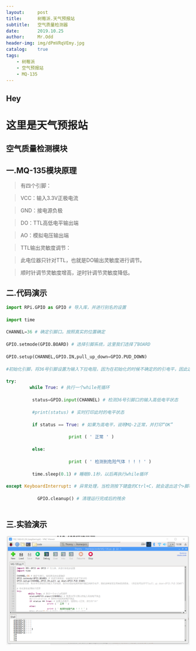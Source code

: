 ```yaml
---
layout:     post
title:      树莓派.天气预报站
subtitle:   空气质量检测器
date:       2019.10.25
author:     Mr.Odd
header-img: img/dPmVRqVEmy.jpg  
catalog:    true
tags:
    - 树莓派
    - 空气预报站
    - MQ-135
---
```



## Hey

# 这里是天气预报站

##  空气质量检测模块

##  一.MQ-135模块原理

>  有四个引脚：

>   VCC：输入3.3V正极电流

>   GND：接电源负极

>   DO：TTL高低电平输出端

>   AO：模拟电压输出端


>   TTL输出灵敏度调节：

>   此电位器只针对TTL，也就是DO输出灵敏度进行调节。

>   顺时针调节灵敏度增高，逆时针调节灵敏度降低。

## 二.代码演示

```python
import RPi.GPIO as GPIO # 导入库，并进行别名的设置

import time

CHANNEL=36 # 确定引脚口。按照真实的位置确定

GPIO.setmode(GPIO.BOARD) # 选择引脚系统，这里我们选择了BOARD

GPIO.setup(CHANNEL,GPIO.IN,pull_up_down=GPIO.PUD_DOWN)    

#初始化引脚，将36号引脚设置为输入下拉电阻，因为在初始化的时候不确定的的引电平，因此这样设置是用来保证精准，（但是也可以不写“pull_up_down=GPIO.PUD_DOWN”）

try:
         while True: # 执行一个while死循环
         
          status=GPIO.input(CHANNEL) # 检测36号引脚口的输入高低电平状态
          
          #print(status) # 实时打印此时的电平状态
          
          if status == True: # 如果为高电平，说明MQ-2正常，并打印“OK”
          
                        print ( ' 正常 ' )      
                        
          else:    
          
                        print ( ' 检测到危险气体 ! ! ! ' )
                        
          time.sleep(0.1) # 睡眠0.1秒，以后再执行while循环
          
except KeyboardInterrupt: # 异常处理，当检测按下键盘的Ctrl+C，就会退出这个>脚本

            GPIO.cleanup() # 清理运行完成后的残余
            
```

## 三.实验演示

![实验图](https://raw.githubusercontent.com/MrOdd-Use/MrOdd-Use.github.io/master/img/MQ-135%E5%AE%9E%E9%AA%8C%E5%9B%BE.png)






